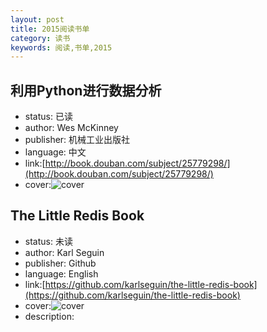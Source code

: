 ```yaml
---
layout: post
title: 2015阅读书单
category: 读书
keywords: 阅读,书单,2015
---
```


## 利用Python进行数据分析

- status: 已读
- author: Wes McKinney
- publisher: 机械工业出版社
- language: 中文
- link:[http://book.douban.com/subject/25779298/](http://book.douban.com/subject/25779298/)
- cover:![cover](http://img3.douban.com/lpic/s27275372.jpg)

## The Little Redis Book

- status: 未读
- author: Karl Seguin
- publisher: Github
- language: English
- link:[https://github.com/karlseguin/the-little-redis-book](https://github.com/karlseguin/the-little-redis-book)
- cover:![cover](https://raw.githubusercontent.com/karlseguin/the-little-redis-book/master/en/title.png)
- description:

